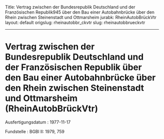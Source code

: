 Title: Vertrag zwischen der Bundesrepublik Deutschland und der Französischen Republik945
  über den Bau einer Autobahnbrücke über den Rhein zwischen Steinenstadt und Ottmarsheim
jurabk: RheinAutobBrückVtr
layout: default
origslug: rheinautobbr_ckvtr
slug: rheinautobbrueckvtr

---

# Vertrag zwischen der Bundesrepublik Deutschland und der Französischen Republik über den Bau einer Autobahnbrücke über den Rhein zwischen Steinenstadt und Ottmarsheim (RheinAutobBrückVtr)

Ausfertigungsdatum
:   1977-11-17

Fundstelle
:   BGBl II: 1979, 759

